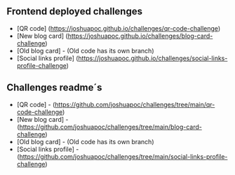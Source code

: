 ## Frontend deployed challenges
- [QR code] (https://joshuapoc.github.io/challenges/qr-code-challenge)
- [New blog card] (https://joshuapoc.github.io/challenges/blog-card-challenge)
- [Old blog card] - (Old code has its own branch)
- [Social links profile] (https://joshuapoc.github.io/challenges/social-links-profile-challenge)

## Challenges readme´s 
- [QR code] - (https://github.com/joshuapoc/challenges/tree/main/qr-code-challenge)
- [New blog card] - (https://github.com/joshuapoc/challenges/tree/main/blog-card-challenge)
- [Old blog card] - (Old code has its own branch)
- [Social links profile] - (https://github.com/joshuapoc/challenges/tree/main/social-links-profile-challenge)
